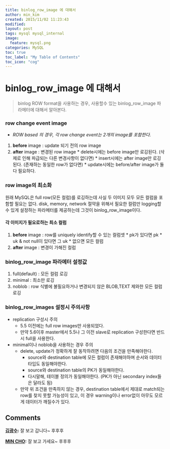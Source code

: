```yaml
---
title: binlog_row_image 에 대해서
author: min_kim
created: 2015/11/02 11:23:43
modified:
layout: post
tags: mysql mysql_internal
image:
  feature: mysql.png
categories: MySQL
toc: true
toc_label: "My Table of Contents"
toc_icon: "cog"
---
```



# binlog_row_image 에 대해서

> binlog ROW format을 사용하는 경우, 사용할수 있는 binlog_row_image 파라메터에 대해서 알아본다.

### row change event image

  * _ROW based 의 경우, 각 row change event는 2개의 image를 포함한다._
  1. **before** image : update 되기 전의 row image
  2. **after** image : 변경된 row image
    * delete시에는 before image만 로깅된다. (삭제로 인해 파급되는 다른 변경사항이 없다면)
    * insert시에는 after image만 로깅된다. (존재하는 동일한 row가 없다면)
    * update시에는 before/after image가 둘다 필요하다.

### row image의 최소화

원래 MySQL은 full row(모든 컬럼)를 로깅하는데 사실 두 이미지 모두 모든 컬럼을 포함할 필요는 없다. disk, memory, network 절약을 위해서 필요한 컬럼만 logging할수 있게 설정하는 파라메터를 제공하는데 그것이 binlog_row_image이다.

#### 각 이미지가 필요로하는 최소 컬럼

  1. **before** image : row를 uniquely identify할 수 있는 컬럼셋
    * pk가 있다면 pk
    * uk & not null이 있다면 그 uk
    * 없으면 모든 컬럼
  2. **after** image : 변경이 가해진 컬럼

### binlog_row_image 파라메터 설정값

  1. full(default) : 모든 컬럼 로깅
  2. minimal : 최소만 로깅
  3. noblob : row 식별에 불필요하거나 변경되지 않은 BLOB,TEXT 제와한 모든 컬럼 로깅

### binlog_row_images 설정시 주의사항

  * replication 구성시 주의
    * 5.5 이전에는 full row images만 사용되었다.
    * 만약 5.6이후 master에서 5.5나 그 이전 slave로 replication 구성한다면 반드시 full을 사용한다.
  * minimal이나 noblob을 사용하는 경우 주의
    * delete, update가 정확하게 잘 동작하려면 다음의 조건을 만족해야한다.
      * source와 destination table에 모든 컬럼이 존재해야하며 순서와 데이터타입도 동일해야한다.
      * source와 destination table의 PK가 동일해야한다.
      * 다시말해, 테이블 정의가 동일해야한다. (PK가 아닌 secondary index들은 달라도 됨)
    * 만약 위 조건을 만족하지 않는 경우, destination table에서 제대로 match되는 row를 찾지 못할 가능성이 있고, 이 경우 warning이나 error없이 아무도 모르게 데이터가 깨질수가 있다.

## Comments

**[김광수](#10 "2015-12-16 15:50:38"):** 잘 보고 갑니다~ 후후후

**[MIN CHO](#11 "2015-12-16 19:21:33"):** 잘 보고 가세요~ 후후후
